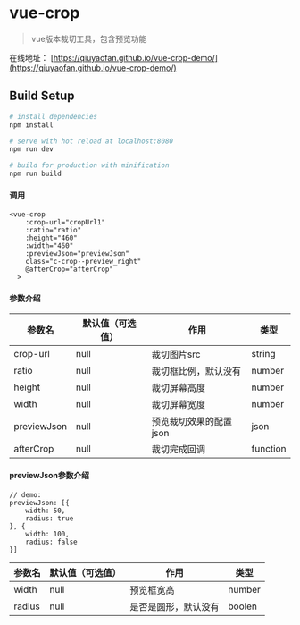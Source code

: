 # vue-crop

> vue版本裁切工具，包含预览功能

在线地址： [https://qiuyaofan.github.io/vue-crop-demo/](https://qiuyaofan.github.io/vue-crop-demo/) 

## Build Setup

``` bash
# install dependencies
npm install

# serve with hot reload at localhost:8080
npm run dev

# build for production with minification
npm run build

```

#### 调用

```
<vue-crop
    :crop-url="cropUrl1"
    :ratio="ratio"
    :height="460"
    :width="460"
    :previewJson="previewJson"
    class="c-crop--preview_right"
    @afterCrop="afterCrop"
  >
```

#### 参数介绍

|参数名|默认值（可选值）|作用|类型|
|----|-----|-----|-----|
|crop-url| null | 裁切图片src |string|
|ratio | null | 裁切框比例，默认没有 |number|
| height | null| 裁切屏幕高度|number|
| width | null| 裁切屏幕宽度|number|
| previewJson | null| 预览裁切效果的配置json|json|
| afterCrop | null| 裁切完成回调|function|

#### previewJson参数介绍
```
// demo:
previewJson: [{
	width: 50,
	radius: true
}, {
	width: 100,
	radius: false
}]
```
|参数名|默认值（可选值）|作用|类型|
|----|-----|-----|-----|
| width | null | 预览框宽高 |number|
| radius | null | 是否是圆形，默认没有 |boolen|


